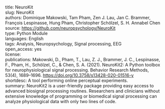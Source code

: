 title: NeuroKit  
slug: NeuroKit  
authors: Dominique Makowski, Tam Pham, Zen J. Lau, Jan C. Brammer, François Lespinasse, Hung Pham, Christopher Schölzel, S. H. Annabel Chen  
source: https://github.com/neuropsychology/NeuroKit  
type: Python Module  
languages: English  
tags: Analysis, Neuropsychology, Signal processing, EEG  
open_access: yes  
license:  
publications:  Makowski, D., Pham, T., Lau, Z. J., Brammer, J. C., Lespinasse, F., Pham, H., Schölzel, C., & Chen, S. A. (2021). NeuroKit2: A Python toolbox for neurophysiological signal processing. Behavior Research Methods, 53(4), 1689–1696. https://doi.org/10.3758/s13428-020-01516-y  
shortdesc: A tool performing online perceptual experiments.  
summary: NeuroKit2 is a user-friendly package providing easy access to advanced biosignal processing routines. Researchers and clinicians without extensive knowledge of programming or biomedical signal processing can analyze physiological data with only two lines of code.  
